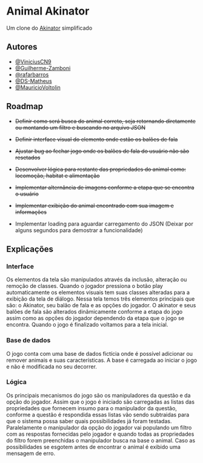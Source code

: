 
# Animal Akinator

Um clone do [Akinator](https://pt.akinator.com) simplificado
## Autores

- [@ViniciusCN9](https://github.com/ViniciusCN9)
- [@Guilherme-Zamboni](https://github.com/Guilherme-Zamboni)
- [@rafarbarros](https://github.com/rafarbarros)
- [@DS-Matheus](https://github.com/DS-Matheus)
- [@MauricioVoltolin](https://github.com/MauricioVoltolin)


## Roadmap

- ~~Definir como será busca do animal correto, seja retornando diretamente ou montando um filtro e buscando no arquivo JSON~~

- ~~Definir interface visual do elemento onde estão os balões de fala~~

- ~~Ajustar bug ao fechar jogo onde os balões de fala do usuário não são resetados~~

- ~~Desenvolver lógica para restante das propriedades do animal como: locomoção, habitat e alimentação~~

- ~~Implementar alternância de imagens conforme a etapa que se encontra o usuário~~

- ~~Implementar exibição do animal encontrado com sua imagem e informações~~

- Implementar loading para aguardar carregamento do JSON (Deixar por alguns segundos para demostrar a funcionalidade)

## Explicações

### Interface

Os elementos da tela são manipulados através da inclusão, alteração ou remoção de classes. Quando o jogador pressiona o botão play automaticamente os elementos visuais tem suas classes alteradas para a exibição da tela de diálogo.
Nessa tela temos três elementos principais que são: o Akinator, seu balão de fala e as opções do jogador. O akinator e seus balões de fala são alterados dinâmicamente conforme a etapa do jogo assim como as opções do jogador dependendo da etapa que o jogo se encontra.
Quando o jogo é finalizado voltamos para a tela inicial.

### Base de dados

O jogo conta com uma base de dados fictícia onde é possível adicionar ou remover animais e suas características.
A base é carregada ao iniciar o jogo e não é modificada no seu decorrer.

### Lógica

Os principais mecanismos do jogo são os manipuladores da questão e da opção do jogador. Assim que o jogo é iniciado são carregadas as listas das propriedades que fornecem insumo para o manipulador da questão, conforme a questão é respondida essas listas vão sendo subtraidas para que o sistema possa saber quais possibilidades já foram testadas.
Paralelamente o manipulador da opção do jogador vai populando um filtro com as respostas fornecidas pelo jogador e quando todas as propriedades do filtro forem preenchidas o manipulador busca na base o animal.
Caso as possibilidades se esgotem antes de encontrar o animal é exibido uma mensagem de erro. 
